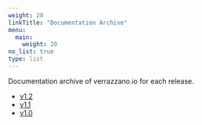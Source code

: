 ```yaml
---
weight: 20
linkTitle: "Documentation Archive"
menu:
  main:
    weight: 20
no_list: true
type: list
---
```


Documentation archive of verrazzano.io for each release. 

- [v1.2](../../v1.2/docs)
- [v1.1](../../v1.1/docs)
- [v1.0](../../v1.0/docs)
